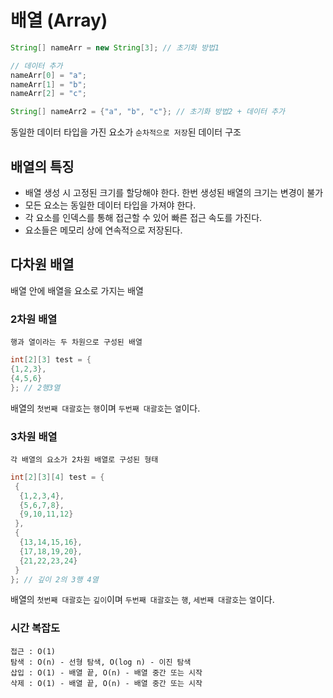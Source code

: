 # 배열 (Array)

````java
String[] nameArr = new String[3]; // 초기화 방법1

// 데이터 추가
nameArr[0] = "a";
nameArr[1] = "b";
nameArr[2] = "c";

String[] nameArr2 = {"a", "b", "c"}; // 초기화 방법2 + 데이터 추가
````

동일한 데이터 타입을 가진 요소가 `순차적으로 저장`된 데이터 구조

## 배열의 특징

- 배열 생성 시 고정된 크기를 할당해야 한다. 한번 생성된 배열의 크기는 변경이 불가
- 모든 요소는 동일한 데이터 타입을 가져야 한다.
- 각 요소를 인덱스를 통해 접근할 수 있어 빠른 접근 속도를 가진다.
- 요소들은 메모리 상에 연속적으로 저장된다.

## 다차원 배열

배열 안에 배열을 요소로 가지는 배열

### 2차원 배열

````
행과 열이라는 두 차원으로 구성된 배열
````

````java
int[2][3] test = {
{1,2,3},
{4,5,6}
}; // 2행3열
````

배열의 `첫번째 대괄호`는 `행`이며 `두번째 대괄호`는 `열`이다.

### 3차원 배열

````
각 배열의 요소가 2차원 배열로 구성된 형태
````

````java
int[2][3][4] test = {
 {
  {1,2,3,4},
  {5,6,7,8},
  {9,10,11,12}
 },
 {
  {13,14,15,16},
  {17,18,19,20},
  {21,22,23,24}
 }
}; // 깊이 2의 3행 4열
````

배열의 `첫번째 대괄호`는 `깊이`이며 `두번째 대괄호`는 `행`, `세번째 대괄호`는 `열`이다.

### 시간 복잡도

````
접근 : O(1)
탐색 : O(n) - 선형 탐색, O(log n) - 이진 탐색
삽입 : O(1) - 배열 끝, O(n) - 배열 중간 또는 시작
삭제 : O(1) - 배열 끝, O(n) - 배열 중간 또는 시작
````

